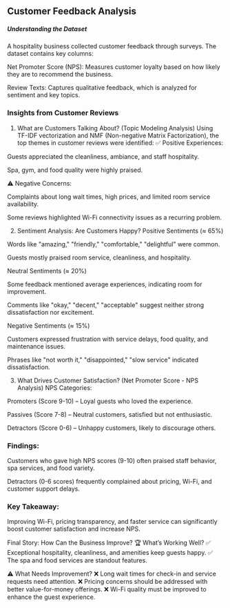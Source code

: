 ## Customer Feedback Analysis
##### Understanding the Dataset
A hospitality business collected customer feedback through surveys. The dataset contains key columns:

Net Promoter Score (NPS): Measures customer loyalty based on how likely they are to recommend the business.

Review Texts: Captures qualitative feedback, which is analyzed for sentiment and key topics.

### Insights from Customer Reviews
1. What are Customers Talking About? (Topic Modeling Analysis)
Using TF-IDF vectorization and NMF (Non-negative Matrix Factorization), the top themes in customer reviews were identified:
✅ Positive Experiences:

Guests appreciated the cleanliness, ambiance, and staff hospitality.

Spa, gym, and food quality were highly praised.

⚠ Negative Concerns:

Complaints about long wait times, high prices, and limited room service availability.

Some reviews highlighted Wi-Fi connectivity issues as a recurring problem.

2. Sentiment Analysis: Are Customers Happy?
Positive Sentiments (≈ 65%)

Words like "amazing," "friendly," "comfortable," "delightful" were common.

Guests mostly praised room service, cleanliness, and hospitality.

Neutral Sentiments (≈ 20%)

Some feedback mentioned average experiences, indicating room for improvement.

Comments like "okay," "decent," "acceptable" suggest neither strong dissatisfaction nor excitement.

Negative Sentiments (≈ 15%)

Customers expressed frustration with service delays, food quality, and maintenance issues.

Phrases like "not worth it," "disappointed," "slow service" indicated dissatisfaction.

3. What Drives Customer Satisfaction? (Net Promoter Score - NPS Analysis)
 NPS Categories:

Promoters (Score 9-10) – Loyal guests who loved the experience.

Passives (Score 7-8) – Neutral customers, satisfied but not enthusiastic.

Detractors (Score 0-6) – Unhappy customers, likely to discourage others.

### Findings:

Customers who gave high NPS scores (9-10) often praised staff behavior, spa services, and food variety.

Detractors (0-6 scores) frequently complained about pricing, Wi-Fi, and customer support delays.

### Key Takeaway:
Improving Wi-Fi, pricing transparency, and faster service can significantly boost customer satisfaction and increase NPS.

Final Story: How Can the Business Improve?
🏆 What’s Working Well?
✅ Exceptional hospitality, cleanliness, and amenities keep guests happy.
✅ The spa and food services are standout features.

⚠ What Needs Improvement?
❌ Long wait times for check-in and service requests need attention.
❌ Pricing concerns should be addressed with better value-for-money offerings.
❌ Wi-Fi quality must be improved to enhance the guest experience.
